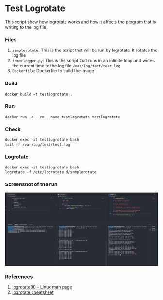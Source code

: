 # Test Logrotate

This script show how logrotate works and how it affects the program that is writing to the log file.

### Files

1. `samplerotate`: This is the script that will be run by logrotate. It rotates the log file
2. `timerlogger.py`: This is the script that runs in an infinite loop and writes the current time to the log file `/var/log/test/test.log`
3. `Dockerfile`: Dockerfile to build the image

### Build

```
docker build -t testlogrotate .
```

### Run

```
docker run -d --rm --name testlogrotate testlogrotate
```

### Check

```
docker exec -it testlogrotate bash
tail -f /var/log/test/test.log
```

### Logrotate

```
docker exec -it testlogrotate bash
logrotate -f /etc/logrotate.d/samplerotate
```

### Screenshot of the run

![Screenshot](RunScreenshot.png)

### References
1. [logrotate(8) - Linux man page](https://linux.die.net/man/8/logrotate)
2. [logrotate cheatsheet](https://www.ullright.org/ullWiki/show/logrotate-cheatsheet)
